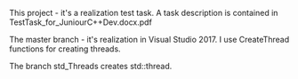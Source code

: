 This project - it's a realization test task.
A task description is contained in TestTask_for_JuniourC++Dev.docx.pdf

The master branch - it's realization in Visual Studio 2017.
I use CreateThread functions for creating threads.

The branch std_Threads creates std::thread.
